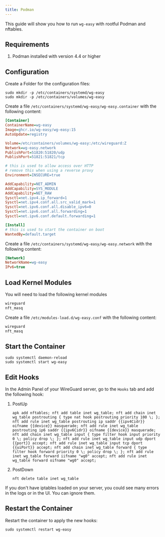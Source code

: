 ```yaml
---
title: Podman
---
```


This guide will show you how to run `wg-easy` with rootful Podman and nftables.

## Requirements

1. Podman installed with version 4.4 or higher

## Configuration

Create a Folder for the configuration files:

```shell
sudo mkdir -p /etc/containers/systemd/wg-easy
sudo mkdir -p /etc/containers/volumes/wg-easy
```

Create a file `/etc/containers/systemd/wg-easy/wg-easy.container` with the following content:

<!-- ref: major version -->

```ini
[Container]
ContainerName=wg-easy
Image=ghcr.io/wg-easy/wg-easy:15
AutoUpdate=registry

Volume=/etc/containers/volumes/wg-easy:/etc/wireguard:Z
Network=wg-easy.network
PublishPort=51820:51820/udp
PublishPort=51821:51821/tcp

# this is used to allow access over HTTP
# remove this when using a reverse proxy
Environment=INSECURE=true

AddCapability=NET_ADMIN
AddCapability=SYS_MODULE
AddCapability=NET_RAW
Sysctl=net.ipv4.ip_forward=1
Sysctl=net.ipv4.conf.all.src_valid_mark=1
Sysctl=net.ipv6.conf.all.disable_ipv6=0
Sysctl=net.ipv6.conf.all.forwarding=1
Sysctl=net.ipv6.conf.default.forwarding=1

[Install]
# this is used to start the container on boot
WantedBy=default.target
```

Create a file `/etc/containers/systemd/wg-easy/wg-easy.network` with the following content:

```ini
[Network]
NetworkName=wg-easy
IPv6=true
```

## Load Kernel Modules

You will need to load the following kernel modules

```txt
wireguard
nft_masq
```

Create a file `/etc/modules-load.d/wg-easy.conf` with the following content:

```txt
wireguard
nft_masq
```

## Start the Container

```shell
sudo systemctl daemon-reload
sudo systemctl start wg-easy
```

## Edit Hooks

In the Admin Panel of your WireGuard server, go to the `Hooks` tab and add the following hook:

1. PostUp

   ```shell
   apk add nftables; nft add table inet wg_table; nft add chain inet wg_table postrouting { type nat hook postrouting priority 100 \; }; nft add rule inet wg_table postrouting ip saddr {{ipv4Cidr}} oifname {{device}} masquerade; nft add rule inet wg_table postrouting ip6 saddr {{ipv6Cidr}} oifname {{device}} masquerade; nft add chain inet wg_table input { type filter hook input priority 0 \; policy drop \; }; nft add rule inet wg_table input udp dport {{port}} accept; nft add rule inet wg_table input tcp dport {{uiPort}} accept; nft add chain inet wg_table forward { type filter hook forward priority 0 \; policy drop \; }; nft add rule inet wg_table forward iifname "wg0" accept; nft add rule inet wg_table forward oifname "wg0" accept;
   ```

2. PostDown

   ```shell
   nft delete table inet wg_table
   ```

If you don't have iptables loaded on your server, you could see many errors in the logs or in the UI. You can ignore them.

## Restart the Container

Restart the container to apply the new hooks:

```shell
sudo systemctl restart wg-easy
```

<!--
TODO: improve docs after better nftables support
TODO: fix accept web ui port
-->

